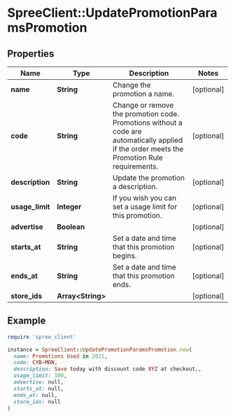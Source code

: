 # SpreeClient::UpdatePromotionParamsPromotion

## Properties

| Name | Type | Description | Notes |
| ---- | ---- | ----------- | ----- |
| **name** | **String** | Change the promotion a name. | [optional] |
| **code** | **String** | Change or remove the promotion code. Promotions without a code are automatically applied if the order meets the Promotion Rule requirements. | [optional] |
| **description** | **String** | Update the promotion a description. | [optional] |
| **usage_limit** | **Integer** | If you wish you can set a usage limit for this promotion. | [optional] |
| **advertise** | **Boolean** |  | [optional] |
| **starts_at** | **String** | Set a date and time that this promotion begins. | [optional] |
| **ends_at** | **String** | Set a date and time that this promotion ends. | [optional] |
| **store_ids** | **Array&lt;String&gt;** |  | [optional] |

## Example

```ruby
require 'spree_client'

instance = SpreeClient::UpdatePromotionParamsPromotion.new(
  name: Promotions Used in 2021,
  code: CYB-MON,
  description: Save today with discount code XYZ at checkout.,
  usage_limit: 100,
  advertise: null,
  starts_at: null,
  ends_at: null,
  store_ids: null
)
```

